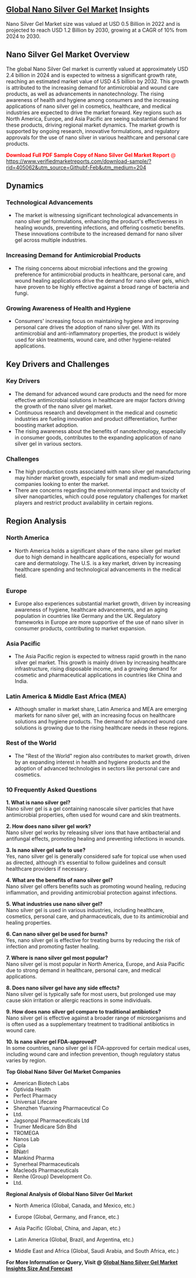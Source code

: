 <h2><a href="https://www.verifiedmarketreports.com/download-sample/?rid=405062&amp;utm_source=Githubf&amp;utm_medium=204" target="_blank">Global Nano Silver Gel Market</a> Insights</h2><p>Nano Silver Gel Market size was valued at USD 0.5 Billion in 2022 and is projected to reach USD 1.2 Billion by 2030, growing at a CAGR of 10% from 2024 to 2030.</p><p> <h2>Nano Silver Gel Market Overview</h2> <p>The global Nano Silver Gel market is currently valued at approximately USD 2.4 billion in 2024 and is expected to witness a significant growth rate, reaching an estimated market value of USD 4.5 billion by 2032. This growth is attributed to the increasing demand for antimicrobial and wound care products, as well as advancements in nanotechnology. The rising awareness of health and hygiene among consumers and the increasing applications of nano silver gel in cosmetics, healthcare, and medical industries are expected to drive the market forward. Key regions such as North America, Europe, and Asia Pacific are seeing substantial demand for these products, driving regional market dynamics. The market growth is supported by ongoing research, innovative formulations, and regulatory approvals for the use of nano silver in various healthcare and personal care products.</p> <p><p><span class=""><span style="color: #ff0000;"><strong>Download Full PDF Sample Copy of Nano Silver Gel Market Report</strong> @ </span><a href="https://www.verifiedmarketreports.com/download-sample/?rid=405062&amp;utm_source=Githubf-Feb&amp;utm_medium=204" target="_blank">https://www.verifiedmarketreports.com/download-sample/?rid=405062&amp;utm_source=Githubf-Feb&amp;utm_medium=204</a></span></p></p> <h2>Dynamics</h2> <h3>Technological Advancements</h3> <ul> <li>The market is witnessing significant technological advancements in nano silver gel formulations, enhancing the product's effectiveness in healing wounds, preventing infections, and offering cosmetic benefits. These innovations contribute to the increased demand for nano silver gel across multiple industries.</li> </ul> <h3>Increasing Demand for Antimicrobial Products</h3> <ul> <li>The rising concerns about microbial infections and the growing preference for antimicrobial products in healthcare, personal care, and wound healing applications drive the demand for nano silver gels, which have proven to be highly effective against a broad range of bacteria and fungi.</li> </ul> <h3>Growing Awareness of Health and Hygiene</h3> <ul> <li>Consumers' increasing focus on maintaining hygiene and improving personal care drives the adoption of nano silver gel. With its antimicrobial and anti-inflammatory properties, the product is widely used for skin treatments, wound care, and other hygiene-related applications.</li> </ul> <h2>Key Drivers and Challenges</h2> <h3>Key Drivers</h3> <ul> <li>The demand for advanced wound care products and the need for more effective antimicrobial solutions in healthcare are major factors driving the growth of the nano silver gel market.</li> <li>Continuous research and development in the medical and cosmetic industries are fueling innovation and product differentiation, further boosting market adoption.</li> <li>The rising awareness about the benefits of nanotechnology, especially in consumer goods, contributes to the expanding application of nano silver gel in various sectors.</li> </ul> <h3>Challenges</h3> <ul> <li>The high production costs associated with nano silver gel manufacturing may hinder market growth, especially for small and medium-sized companies looking to enter the market.</li> <li>There are concerns regarding the environmental impact and toxicity of silver nanoparticles, which could pose regulatory challenges for market players and restrict product availability in certain regions.</li> </ul> <h2>Region Analysis</h2> <h3>North America</h3> <ul> <li>North America holds a significant share of the nano silver gel market due to high demand in healthcare applications, especially for wound care and dermatology. The U.S. is a key market, driven by increasing healthcare spending and technological advancements in the medical field.</li> </ul> <h3>Europe</h3> <ul> <li>Europe also experiences substantial market growth, driven by increasing awareness of hygiene, healthcare advancements, and an aging population in countries like Germany and the UK. Regulatory frameworks in Europe are more supportive of the use of nano silver in consumer products, contributing to market expansion.</li> </ul> <h3>Asia Pacific</h3> <ul> <li>The Asia Pacific region is expected to witness rapid growth in the nano silver gel market. This growth is mainly driven by increasing healthcare infrastructure, rising disposable income, and a growing demand for cosmetic and pharmaceutical applications in countries like China and India.</li> </ul> <h3>Latin America & Middle East Africa (MEA)</h3> <ul> <li>Although smaller in market share, Latin America and MEA are emerging markets for nano silver gel, with an increasing focus on healthcare solutions and hygiene products. The demand for advanced wound care solutions is growing due to the rising healthcare needs in these regions.</li> </ul> <h3>Rest of the World</h3> <ul> <li>The "Rest of the World" region also contributes to market growth, driven by an expanding interest in health and hygiene products and the adoption of advanced technologies in sectors like personal care and cosmetics.</li> </ul> <h3>10 Frequently Asked Questions</h3> <p><b>1. What is nano silver gel?</b><br> Nano silver gel is a gel containing nanoscale silver particles that have antimicrobial properties, often used for wound care and skin treatments.</p> <p><b>2. How does nano silver gel work?</b><br> Nano silver gel works by releasing silver ions that have antibacterial and antifungal effects, promoting healing and preventing infections in wounds.</p> <p><b>3. Is nano silver gel safe to use?</b><br> Yes, nano silver gel is generally considered safe for topical use when used as directed, although it’s essential to follow guidelines and consult healthcare providers if necessary.</p> <p><b>4. What are the benefits of nano silver gel?</b><br> Nano silver gel offers benefits such as promoting wound healing, reducing inflammation, and providing antimicrobial protection against infections.</p> <p><b>5. What industries use nano silver gel?</b><br> Nano silver gel is used in various industries, including healthcare, cosmetics, personal care, and pharmaceuticals, due to its antimicrobial and healing properties.</p> <p><b>6. Can nano silver gel be used for burns?</b><br> Yes, nano silver gel is effective for treating burns by reducing the risk of infection and promoting faster healing.</p> <p><b>7. Where is nano silver gel most popular?</b><br> Nano silver gel is most popular in North America, Europe, and Asia Pacific due to strong demand in healthcare, personal care, and medical applications.</p> <p><b>8. Does nano silver gel have any side effects?</b><br> Nano silver gel is typically safe for most users, but prolonged use may cause skin irritation or allergic reactions in some individuals.</p> <p><b>9. How does nano silver gel compare to traditional antibiotics?</b><br> Nano silver gel is effective against a broader range of microorganisms and is often used as a supplementary treatment to traditional antibiotics in wound care.</p> <p><b>10. Is nano silver gel FDA-approved?</b><br> In some countries, nano silver gel is FDA-approved for certain medical uses, including wound care and infection prevention, though regulatory status varies by region.</p> </p><p><strong>Top Global Nano Silver Gel Market Companies</strong></p><div data-test-id=""><p><li>American Biotech Labs</li><li> Optivida Health</li><li> Perfect Pharmacy</li><li> Universal Lifecare</li><li> Shenzhen Yuanxing Pharmaceutical Co</li><li> Ltd.</li><li> Jagsonpal Pharmaceuticals Ltd</li><li> Trumer Medicare Sdn Bhd</li><li> TROMEGA</li><li> Nanos Lab</li><li> Cipla</li><li> BNatrl</li><li> Mankind Pharma</li><li> Synerheal Pharmaceuticals</li><li> Macleods Pharmaceuticals</li><li> Renhe (Group) Development Co.</li><li> Ltd.</li></p><div><strong>Regional Analysis of&nbsp;Global Nano Silver Gel Market</strong></div><ul><li dir="ltr"><p dir="ltr">North America&nbsp;(Global, Canada, and Mexico, etc.)</p></li><li dir="ltr"><p dir="ltr">Europe (Global, Germany, and France, etc.)</p></li><li dir="ltr"><p dir="ltr">Asia Pacific&nbsp;(Global, China, and Japan, etc.)</p></li><li dir="ltr"><p dir="ltr">Latin America&nbsp;(Global, Brazil, and Argentina, etc.)</p></li><li dir="ltr">Middle East and Africa&nbsp;(Global, Saudi Arabia, and South Africa, etc.)</li></ul><p><strong>For More Information or Query, Visit @&nbsp;</strong><strong><a href="https://www.verifiedmarketreports.com/product/nano-silver-gel-market/?utm_source=Githubf&amp;utm_medium=204" target="_blank">Global Nano Silver Gel Market Insights Size And Forecast</a></strong></p></div>
